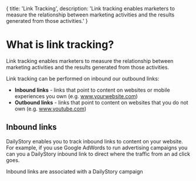 {
	title: 'Link Tracking',
	description: 'Link tracking enables marketers to measure the relationship between marketing activities and the results generated from those activities.'
}
# What is link tracking?
Link tracking enables marketers to measure the relationship between marketing activities and the results generated from those activities.

Link tracking can be performed on inbound our outbound links: 

* **Inbound links** - links that point to content on websites or mobile experiences you own (e.g. www.yourwebsite.com)
* **Outbound links** - links that point to content on websites that you do not own (e.g. www.youtube.com)

## Inbound links
DailyStory enables you to track inbound links to content on your website. For example, if you use Google AdWords to run advertising campaigns you can you a DailyStory inbound link to direct where the traffic from an ad click goes.

Inbound links are associated with a DailyStory campaign